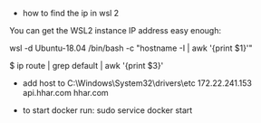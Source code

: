 - how to find the ip in wsl 2

You can get the WSL2 instance IP address easy enough:

wsl -d Ubuntu-18.04 /bin/bash -c "hostname -I | awk '{print $1}'"

$ ip route | grep default | awk '{print $3}'

- add host to  C:\Windows\System32\drivers\etc
172.22.241.153 api.hhar.com  hhar.com

- to start docker run:
sudo service docker start
